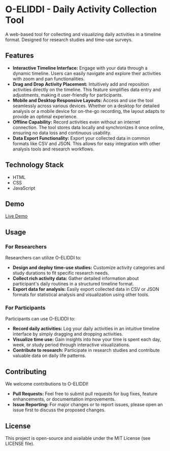 # O-ELIDDI - Daily Activity Collection Tool

A web-based tool for collecting and visualizing daily activities in a timeline format. Designed for research studies and time-use surveys.


## Features

*   **Interactive Timeline Interface:**  Engage with your data through a dynamic timeline. Users can easily navigate and explore their activities with zoom and pan functionalities.
*   **Drag and Drop Activity Placement:**  Intuitively add and reposition activities directly on the timeline. This feature simplifies data entry and adjustments, making it user-friendly for participants.
*   **Mobile and Desktop Responsive Layouts:**  Access and use the tool seamlessly across various devices. Whether on a desktop for detailed analysis or a mobile device for on-the-go recording, the layout adapts to provide an optimal experience.
*   **Offline Capability:**  Record activities even without an internet connection. The tool stores data locally and synchronizes it once online, ensuring no data loss and continuous usability.
*   **Data Export Functionality:**  Export your collected data in common formats like CSV and JSON. This allows for easy integration with other analysis tools and research workflows.

## Technology Stack

*   HTML
*   CSS
*   JavaScript

## Demo
[Live Demo](https://timediary-game.netlify.app/)

## Usage

### For Researchers

Researchers can utilize O-ELIDDI to:

*   **Design and deploy time-use studies:** Customize activity categories and study durations to fit specific research needs.
*   **Collect rich activity data:** Gather detailed information about participant's daily routines in a structured timeline format.
*   **Export data for analysis:** Easily export collected data in CSV or JSON formats for statistical analysis and visualization using other tools.

### For Participants

Participants can use O-ELIDDI to:

*   **Record daily activities:**  Log your daily activities in an intuitive timeline interface by simply dragging and dropping activities.
*   **Visualize time use:**  Gain insights into how your time is spent each day, week, or study period through interactive visualizations.
*   **Contribute to research:**  Participate in research studies and contribute valuable data on daily life patterns.

## Contributing

We welcome contributions to O-ELIDDI!

*   **Pull Requests:**  Feel free to submit pull requests for bug fixes, feature enhancements, or documentation improvements.
*   **Issue Reporting:**  For major changes or to report issues, please open an issue first to discuss the proposed changes.

## License

This project is open-source and available under the MIT License (see LICENSE file).
